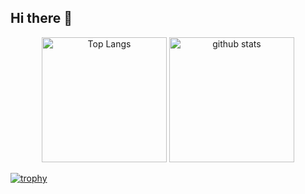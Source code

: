 ## Hi there 👋
<p align="center"> 
  <img alt="Top Langs" height="200px" src="https://github-readme-stats.vercel.app/api/top-langs/?username=Marstach-svg&layout=donut&show_icons=true&theme=tokyonight" />
  <img alt="github stats" height="200px" src="https://github-readme-stats.vercel.app/api?username=Marstach-svg&layout=donut&theme=tokyonight&show_icons=ture" />
</p>

[![trophy](https://github-profile-trophy.vercel.app/?username=Marstach-svg&theme=onedark&column=7
)](https://github.com/ryo-ma/github-profile-trophy)
<!--
**Marstach-svg/Marstach-svg** is a ✨ _special_ ✨ repository because its `README.md` (this file) appears on your GitHub profile.

Here are some ideas to get you started:

- 🔭 I’m currently working on ...
- 🌱 I’m currently learning ...
- 👯 I’m looking to collaborate on ...
- 🤔 I’m looking for help with ...
- 💬 Ask me about ...
- 📫 How to reach me: ...
- 😄 Pronouns: ...
- ⚡ Fun fact: ...
-->
